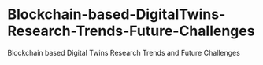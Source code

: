 # Blockchain-based-DigitalTwins-Research-Trends-Future-Challenges
Blockchain based Digital Twins Research Trends and Future Challenges
